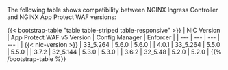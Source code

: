 The following table shows compatibility between NGINX Ingress Controller and NGINX App Protect WAF versions:

{{< bootstrap-table "table table-striped table-responsive" >}}
| NIC Version | App Protect WAF v5 Version | Config Manager | Enforcer |
| --- | --- | --- | --- |
| {{< nic-version >}} | 33_5.264 | 5.6.0 | 5.6.0 |
| 4.0.1 | 33_5.264 | 5.5.0 | 5.5.0 |
| 3.7.2 | 32_5.144 | 5.3.0 | 5.3.0 |
| 3.6.2 | 32_5.48 | 5.2.0 | 5.2.0 |
{{% /bootstrap-table %}}
